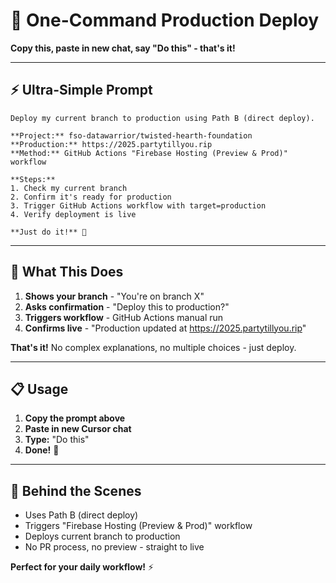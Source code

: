 # 🚀 One-Command Production Deploy

**Copy this, paste in new chat, say "Do this" - that's it!**

---

## ⚡ **Ultra-Simple Prompt**

```
Deploy my current branch to production using Path B (direct deploy). 

**Project:** fso-datawarrior/twisted-hearth-foundation
**Production:** https://2025.partytillyou.rip
**Method:** GitHub Actions "Firebase Hosting (Preview & Prod)" workflow

**Steps:**
1. Check my current branch
2. Confirm it's ready for production
3. Trigger GitHub Actions workflow with target=production
4. Verify deployment is live

**Just do it!** 🚀
```

---

## 🎯 **What This Does**

1. **Shows your branch** - "You're on branch X"
2. **Asks confirmation** - "Deploy this to production?"
3. **Triggers workflow** - GitHub Actions manual run
4. **Confirms live** - "Production updated at https://2025.partytillyou.rip"

**That's it!** No complex explanations, no multiple choices - just deploy.

---

## 📋 **Usage**

1. **Copy the prompt above**
2. **Paste in new Cursor chat**
3. **Type:** "Do this"
4. **Done!** 🎉

---

## 🔧 **Behind the Scenes**

- Uses Path B (direct deploy)
- Triggers "Firebase Hosting (Preview & Prod)" workflow
- Deploys current branch to production
- No PR process, no preview - straight to live

**Perfect for your daily workflow!** ⚡
